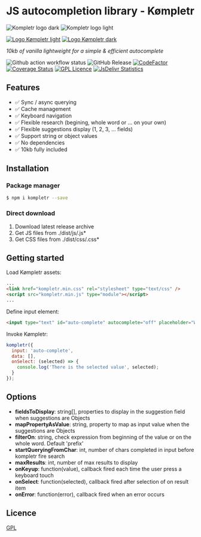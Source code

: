 # JS autocompletion library - Kømpletr

<img src="https://cdn.konfer.be/images/kompletr/logo-kompletr-dark.png#gh-light-mode-only" alt="Kompletr logo dark" />
<img src="https://cdn.konfer.be/images/kompletr/logo-kompletr-light.png#gh-dark-mode-only" alt="Kompletr logo light" />

[![Logo Kømpletr light](https://cdn.konfer.be/images/kompletr/logo-kompletr-dark.png#gh-light-mode-only)](https://cdn.konfer.be/images/kompletr/logo-kompletr-dark.png#gh-light-mode-only)
[![Logo Kømpletr dark](https://cdn.konfer.be/images/kompletr/logo-kompletr-light.png#gh-dark-mode-only)](https://cdn.konfer.be/images/kompletr/logo-kompletr-light.png#gh-dark-mode-only)

*10kb of vanilla lightweight for a simple & efficient autocomplete*

![Github action workflow status](https://github.com/steve-lebleu/kompletr/actions/workflows/build.yml/badge.svg?branch=master)
![GitHub Release](https://img.shields.io/github/v/release/steve-lebleu/kompletr?logo=Github)
[![CodeFactor](https://www.codefactor.io/repository/github/steve-lebleu/kompletr/badge)](https://www.codefactor.io/repository/github/steve-lebleu/kompletr)
[![Coverage Status](https://coveralls.io/repos/github/steve-lebleu/kompletr/badge.svg?branch=master)](https://coveralls.io/github/steve-lebleu/kompletr?branch=master)
[![GPL Licence](https://badges.frapsoft.com/os/gpl/gpl.svg?v=103)](https://github.com/steve-lebleu/kompletr/blob/master/LICENSE)
[![JsDelivr Statistics](https://data.jsdelivr.com/v1/package/npm/kompletr/badge)](https://data.jsdelivr.com/v1/package/npm/kompletr/badge)

## Features

- :white_check_mark: Sync / async querying
- :white_check_mark: Cache management
- :white_check_mark: Keyboard navigation
- :white_check_mark: Flexible research (begining, whole word or ... on your own)
- :white_check_mark: Flexible suggestions display (1, 2, 3, ... fields)
- :white_check_mark: Support string or object values
- :white_check_mark: No dependencies
- :white_check_mark: 10kb fully included

## Installation

### Package manager

```bash 
$ npm i kompletr --save
```

### Direct download

1. Download latest release archive
2. Get JS files from ./dist/js/.js*
3. Get CSS files from ./dist/css/.css*

## Getting started

Load Kømpletr assets:

``` html 
...
<link href="kompletr.min.css" rel="stylesheet" type="text/css" />
<script src="kompletr.min.js" type="module"></script>
...
```

Define input element:

``` html 
<input type="text" id="auto-complete" autocomplete="off" placeholder="Whatever you want..." />
```
 
Invoke Kømpletr:

``` javascript
kompletr({
  input: 'auto-complete',
  data: [],
  onSelect: (selected) => {
    console.log('There is the selected value', selected);
  }
});
```

## Options

* **fieldsToDisplay**: string[], properties to display in the suggestion field when suggestions are Objects
* **mapPropertyAsValue**: string, property to map as input value when the suggestions are Objects
* **filterOn**: string, check expression from beginning of the value or on the whole word. Default 'prefix'
* **startQueryingFromChar**: int, number of chars completed in input before kompletr fire search
* **maxResults**: int, number of max results to display
* **onKeyup**: function(value), callback fired each time the user press a keyboard touch
* **onSelect**: function(selected), callback fired after selection of on result item
* **onError**: function(error), callback fired when an error occurs

## Licence

[GPL](https://www.gnu.org/licenses/gpl-3.0.html)